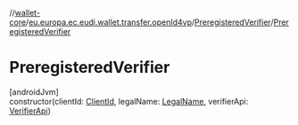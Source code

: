 //[wallet-core](../../../index.md)/[eu.europa.ec.eudi.wallet.transfer.openId4vp](../index.md)/[PreregisteredVerifier](index.md)/[PreregisteredVerifier](-preregistered-verifier.md)

# PreregisteredVerifier

[androidJvm]\
constructor(clientId: [ClientId](../-client-id/index.md),
legalName: [LegalName](../-legal-name/index.md),
verifierApi: [VerifierApi](../-verifier-api/index.md))
